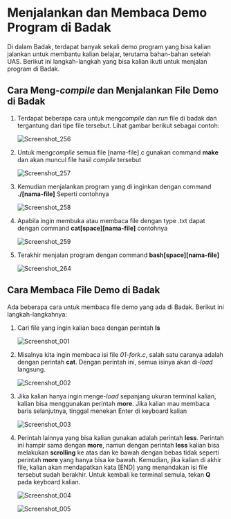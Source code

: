 # Menjalankan dan Membaca Demo Program di Badak
Di dalam Badak, terdapat banyak sekali demo program yang bisa kalian jalankan untuk membantu kalian belajar, terutama bahan-bahan setelah UAS. Berikut ini langkah-langkah yang bisa kalian ikuti untuk menjalan program di Badak.

## Cara Meng-*compile* dan Menjalankan File Demo di Badak

1. Terdapat beberapa cara untuk meng*compile* dan *run* file di badak dan tergantung dari tipe file tersebut.
    Lihat gambar berikut sebagai contoh:
    
    ![Screenshot_256](https://user-images.githubusercontent.com/51958728/60413637-d2604100-9bff-11e9-9a3d-83b5f75058a7.png)

2. Untuk meng*compile* semua file [nama-file].c gunakan command **make** dan akan muncul file hasil *compile* tersebut

    ![Screenshot_257](https://user-images.githubusercontent.com/51958728/60413800-5fa39580-9c00-11e9-90dd-6cb0c79a0ef5.png)

3. Kemudian menjalankan program yang di inginkan dengan command **./[nama-file]** Seperti contohnya

    ![Screenshot_258](https://user-images.githubusercontent.com/51958728/60414032-27e91d80-9c01-11e9-8f6e-c98ed163b94a.png)

4. Apabila ingin membuka atau membaca file dengan type .txt dapat dengan command **cat[space][nama-file]** contohnya

    ![Screenshot_259](https://user-images.githubusercontent.com/51958728/60414389-36840480-9c02-11e9-9b69-abcd1d1d13ed.png)

5. Terakhir menjalan program dengan command **bash[space][nama-file]**

    ![Screenshot_264](https://user-images.githubusercontent.com/51958728/60415007-1f461680-9c04-11e9-9e6a-3e1f67a4d4c9.png)
	
	
## Cara Membaca File Demo di Badak
Ada beberapa cara untuk membaca file demo yang ada di Badak. Berikut ini langkah-langkahnya:
1. Cari file yang ingin kalian baca dengan perintah **ls**
	
	![Screenshot_001](https://user-images.githubusercontent.com/51855753/61125766-e1cf6c00-a4d4-11e9-82ed-7d6f8b9c1c6a.png)

2. Misalnya kita ingin membaca isi file *01-fork.c*, salah satu caranya adalah dengan perintah **cat**. Dengan perintah ini, semua isinya akan di-*load* langsung.
	
	![Screenshot_002](https://user-images.githubusercontent.com/51855753/61126228-20b1f180-a4d6-11e9-97e6-9f507672febf.png)

3. Jika kalian hanya ingin menge-*load* sepanjang ukuran terminal kalian, kalian bisa menggunakan perintah **more**. Jika kalian mau membaca baris selanjutnya, tinggal menekan Enter di keyboard kalian
	
	![Screenshot_003](https://user-images.githubusercontent.com/51855753/61126325-5656da80-a4d6-11e9-9508-ceba50bc9e1e.png)

4. Perintah lainnya yang bisa kalian gunakan adalah perintah **less**. Perintah ini hampir sama dengan **more**, namun dengan perintah **less** kalian bisa melakukan **scrolling** ke atas dan ke bawah dengan bebas tidak seperti perintah **more** yang hanya bisa ke bawah. Kemudian, jika kalian di akhir file, kalian akan mendapatkan kata [END] yang menandakan isi file tersebut sudah berakhir. Untuk kembali ke terminal semula, tekan **Q** pada keyboard kalian. 
	
	![Screenshot_004](https://user-images.githubusercontent.com/51855753/61141994-f0c81580-a4f8-11e9-8d09-1c33c6434060.png)
	
	![Screenshot_005](https://user-images.githubusercontent.com/51855753/61126579-075d7500-a4d7-11e9-9c4d-9902f5b4b95b.png)